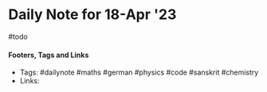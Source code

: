 
# Daily Note for 18-Apr '23
#todo


#### Footers, Tags and Links
- Tags: #dailynote #maths #german #physics #code #sanskrit #chemistry
- Links: 

[^1]: